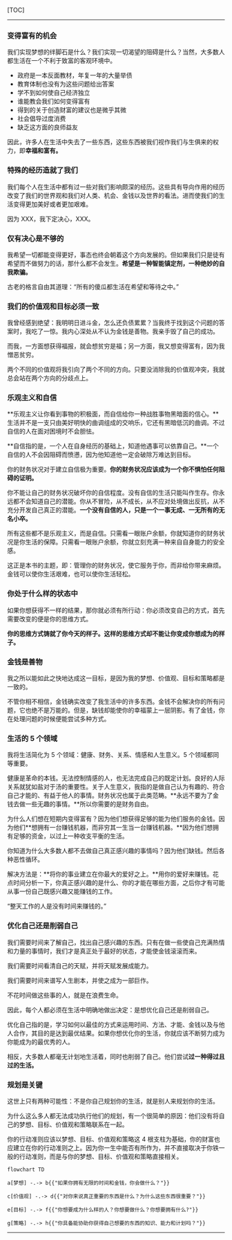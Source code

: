 [TOC]

-------

### 变得富有的机会

我们实现梦想的绊脚石是什么？我们实现一切渴望的阻碍是什么？当然，大多数人都生活在一个不利于致富的客观环境中。

- 政府是一本反面教材，年复一年的大量举债
- 教育体制也没有为这些问题给出答案
- 学不到如何使自己经济独立
- 谁能教会我们如何变得富有
- 得到的关于创造财富的建议也是微乎其微
- 社会倡导过度消费
- 缺乏这方面的良师益友

因此，许多人在生活中失去了一些东西，这些东西被我们视作我们与生俱来的权力，即**幸福和富有。**

### 特殊的经历造就了我们

我们每个人在生活中都有过一些对我们影响颇深的经历。这些具有导向作用的经历改变了我们的世界观和我们对人类、机会、金钱以及世界的看法。进而使我们的生活变得更加美好或者更加艰难。

因为 XXX，我下定决心，XXX。

### 仅有决心是不够的

我希望一切都能变得更好，事态也终会朝着这个方向发展的。但如果我们只是徒有希望而不做努力的话，那什么都不会发生。**希望是一种智能镇定剂，一种绝妙的自我欺骗。**

古老的格言自由其道理：“所有的傻瓜都生活在希望和等待之中。”

### 我们的价值观和目标必须一致

我曾经感到绝望：我明明日进斗金，怎么还负债累累？当我终于找到这个问题的答案时，我吃了一惊。我内心深处从不认为金钱是善物。我亲手毁了自己的成功。

而我，一方面想获得福报，就会想贫穷是福；另一方面，我又想变得富有，因为我憎恶贫穷。

两个不同的价值观将我引向了两个不同的方向。只要没消除我的价值观冲突，我就总会站在两个方向的分歧点上。

### 乐观主义和自信

**乐观主义让你看到事物的积极面，而自信给你一种战胜事物黑暗面的信心。**生活并不是一支只由美好明快的曲调组成的交响乐，它还有黑暗低沉的曲调。不过自信的人在面对困境时不会胆怯。

**自信指的是，一个人在自身经历的基础上，知道他遇事可以依靠自己。**一个自信的人不会因阻碍而愤懑，因为他知道他一定会破除万难达到目标。

你的财务状况对于建立自信极为重要。**你的财务状况应该成为一个你不惧怕任何阻碍的证明。**

你不能让自己的财务状况破坏你的自信程度。没有自信的生活只能叫作生存。你永远都不会知道自己的潜能。你从不冒险，从不成长，从不应对处境做出反抗，从不充分开发自己真正的潜能。**一个没有自信的人，只是一个一事无成、一无所有的无名小卒。**

所有这些都不是乐观主义，而是自信。只需看一眼账户余额，你就知道你的财务状况是你生活的保障。只需看一眼账户余额，你就立刻充满一种来自自身能力的安全感。

这正是本书的主题，即：管理你的财务状况，使它服务于你，而非给你带来麻烦。金钱可以使你生活艰难，也可以使你生活轻松。

### 你处于什么样的状态中

如果你想获得不一样的结果，那你就必须有所行动：你必须改变自己的方式，首先需要改变的便是你的思维方式。

**你的思维方式铸就了你今天的样子。这样的思维方式却不能让你变成你想成为的样子。**

### 金钱是善物

我之所以能如此之快地达成这一目标，是因为我的梦想、价值观、目标和策略都是一致的。

不管你相不相信，金钱确实改变了我生活中的许多东西。金钱不会解决你的所有问题，它也绝不是万能的。但是，缺钱却能使你的幸福蒙上一层阴影。有了金钱，你在处理问题的时候便能尝试多种方式。

### 生活的 5 个领域

我将生活简化为 5 个领域：健康、财务、关系、情感和人生意义。5 个领域都同等重要。

健康是革命的本钱。无法控制情感的人，也无法完成自己的既定计划。良好的人际关系就犹如盐对于汤的重要性。关于人生意义，我指的是做自己认为有趣的、符合自己才能的、有益于他人的事情。财务状况也属于此类范畴。**永远不要为了金钱去做一些无趣的事情。**所以你需要的是财务自由。

为什么人们想在短期内变得富有？因为他们想获得足够的能为他们服务的金钱。因为他们**想拥有一台赚钱机器，而非穷其一生当一台赚钱机器。**因为他们想拥有足够的资金，以过上一种收支平衡的生活。

你知道为什么大多数人都不去做自己真正感兴趣的事情吗？因为他们缺钱。然后各种恶性循环。

解决方法是：**将你的事业建立在你最大的爱好之上。**用你的爱好来赚钱。花点时间分析一下，你真正感兴趣的是什么、你的才能在哪些方面，之后你才有可能从事一份自己既感兴趣又能赚钱的工作。

“整天工作的人是没有时间来赚钱的。”

### 优化自己还是削弱自己

我们需要时间来了解自己，找出自己感兴趣的东西。只有在做一些使自己充满热情和力量的事情时，我们才是真正处于最好的状态，才能使金钱滚滚而来。

我们需要时间看清自己的天赋，并将天赋发展成能力。

我们需要时间来谱写人生剧本，并使之成为一部巨作。

不花时间做这些事的人，就是在浪费生命。

因此，每个人都必须在生活中明确地做出决定：是想优化自己还是削弱自己。

优化自己指的是，学习如何以最佳的方式来运用时间、方法、才能、金钱以及与他人合作，其目的是达到最优结果。如果你想优化你的生活，你就应该不断努力成为你能成为的最优秀的人。

相反，大多数人都毫无计划地生活着，同时也削弱了自己。他们尝试**过一种得过且过的生活。**

### 规划是关键

这世上只有两种可能性：不是你自己规划你的生活，就是别人来规划你的生活。

为什么这么多人都无法成功执行他们的规划，有一个很简单的原因：他们没有将自己的梦想、目标、价值观和策略联系在一起。

你的行动准则应该以梦想、目标、价值观和策略这 4 根支柱为基础，你的财富也应建立在你的行动准则之上。因为你一生中能否有所作为，并不直接取决于你铁一般的行动准则，而是与你的梦想、目标、价值观和策略直接相关。

```mermaid
flowchart TD

a[梦想] -.-> b{{"如果你拥有无限的时间和金钱，你会做什么？"}}

c[价值观] -.-> d{{"对你来说真正重要的东西是什么？为什么这些东西很重要？"}}

e[目标] -.-> f{{"你想要成为什么样的人？你想要做什么？你想要拥有什么?"}}

g[策略] -.-> h{{"你具备能协助你获得自己想要的东西的知识、能力和计划吗？"}}
```

-------
